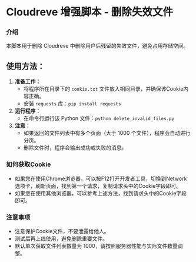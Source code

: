 # Cloudreve 增强脚本 - 删除失效文件

### 介绍
本脚本用于删除 Cloudreve 中删除用户后残留的失效文件，避免占用存储空间。

## 使用方法：

1. **准备工作：**
   - 将程序所在目录下的 `cookie.txt` 文件放入相同目录，并确保该Cookie内容正确。
   - 安装 `requests` 库：`pip install requests`
2. **运行程序：**
   - 在命令行运行该 Python 文件：`python delete_invalid_files.py`
3. **注意：**
   - 如果返回的文件列表中有多个页面（大于 1000 个文件），程序会自动进行分页。
   - 删除文件时，程序会输出成功或失败的消息。

### 如何获取Cookie
 - 如果您在使用Chrome浏览器，可以按F12打开开发者工具，切换到Network选项卡，刷新页面，找到第一个请求，复制请求头中的Cookie字段即可。
- 如果您在使用其他浏览器，可以参考上述方法，找到请求头中的Cookie字段即可。

### 注意事项
 - 注意保护Cookie文件，不要泄露给他人。
 - 测试后再上线使用，避免删除重要文件。
 - 默认单次获取文件列表数量为 1000，请按照服务器性能与实际文件数量调整。